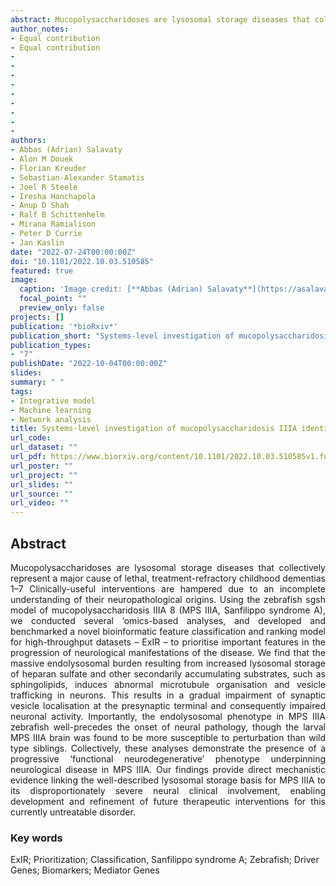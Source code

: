 ```yaml
---
abstract: Mucopolysaccharidoses are lysosomal storage diseases that collectively represent a major cause of lethal, treatment-refractory childhood dementias 1–7 Clinically-useful interventions are hampered due to an incomplete understanding of their neuropathological origins. Using the zebrafish sgsh model of mucopolysaccharidosis IIIA 8 (MPS IIIA, Sanfilippo syndrome A), we conducted several ‘omics-based analyses, and developed and benchmarked a novel bioinformatic feature classification and ranking model for high-throughput datasets – ExIR – to prioritise important features in the progression of neurological manifestations of the disease. We find that the massive endolysosomal burden resulting from increased lysosomal storage of heparan sulfate and other secondarily accumulating substrates, such as sphingolipids, induces abnormal microtubule organisation and vesicle trafficking in neurons. This results in a gradual impairment of synaptic vesicle localisation at the presynaptic terminal and consequently impaired neuronal activity. Importantly, the endolysosomal phenotype in MPS IIIA zebrafish well-precedes the onset of neural pathology, though the larval MPS IIIA brain was found to be more susceptible to perturbation than wild type siblings. Collectively, these analyses demonstrate the presence of a progressive ‘functional neurodegenerative’ phenotype underpinning neurological disease in MPS IIIA. Our findings provide direct mechanistic evidence linking the well-described lysosomal storage basis for MPS IIIA to its disproportionately severe neural clinical involvement, enabling development and refinement of future therapeutic interventions for this currently untreatable disorder.
author_notes:
- Equal contribution
- Equal contribution
- 
- 
- 
- 
- 
- 
- 
- 
- 
authors:
- Abbas (Adrian) Salavaty
- Alon M Douek
- Florian Kreuder
- Sebastian-Alexander Stamatis
- Joel R Steele
- Iresha Hanchapola
- Anup D Shah
- Ralf B Schittenhelm
- Mirana Ramialison
- Peter D Currie
- Jan Kaslin
date: "2022-07-24T00:00:00Z"
doi: "10.1101/2022.10.03.510585"
featured: true
image:
  caption: 'Image credit: [**Abbas (Adrian) Salavaty**](https://asalavaty.com/author/abbas-adrian-salavaty/)'
  focal_point: ""
  preview_only: false
projects: []
publication: '*bioRxiv*'
publication_short: "Systems-level investigation of mucopolysaccharidosis IIIA using the ExIR model"
publication_types:
- "7"
publishDate: "2022-10-04T00:00:00Z"
slides: 
summary: " "
tags:
- Integrative model
- Machine learning
- Network analysis
title: Systems-level investigation of mucopolysaccharidosis IIIA identifies deficient synaptic activity as a key driver of disease progression
url_code: 
url_dataset: ""
url_pdf: https://www.biorxiv.org/content/10.1101/2022.10.03.510585v1.full.pdf
url_poster: ""
url_project: ""
url_slides: ""
url_source: ""
url_video: ""
---
```


## **Abstract**  
<div style="text-align: justify">
Mucopolysaccharidoses are lysosomal storage diseases that collectively represent a major cause of lethal, treatment-refractory childhood dementias 1–7 Clinically-useful interventions are hampered due to an incomplete understanding of their neuropathological origins. Using the zebrafish sgsh model of mucopolysaccharidosis IIIA 8 (MPS IIIA, Sanfilippo syndrome A), we conducted several ‘omics-based analyses, and developed and benchmarked a novel bioinformatic feature classification and ranking model for high-throughput datasets – ExIR – to prioritise important features in the progression of neurological manifestations of the disease. We find that the massive endolysosomal burden resulting from increased lysosomal storage of heparan sulfate and other secondarily accumulating substrates, such as sphingolipids, induces abnormal microtubule organisation and vesicle trafficking in neurons. This results in a gradual impairment of synaptic vesicle localisation at the presynaptic terminal and consequently impaired neuronal activity. Importantly, the endolysosomal phenotype in MPS IIIA zebrafish well-precedes the onset of neural pathology, though the larval MPS IIIA brain was found to be more susceptible to perturbation than wild type siblings. Collectively, these analyses demonstrate the presence of a progressive ‘functional neurodegenerative’ phenotype underpinning neurological disease in MPS IIIA. Our findings provide direct mechanistic evidence linking the well-described lysosomal storage basis for MPS IIIA to its disproportionately severe neural clinical involvement, enabling development and refinement of future therapeutic interventions for this currently untreatable disorder.
</div>

### **Key words**
ExIR; Prioritization; Classification, Sanfilippo syndrome A; Zebrafish; Driver Genes; Biomarkers; Mediator Genes
